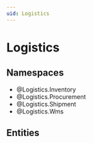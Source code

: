 ```yaml
---
uid: Logistics
---
```

# Logistics

## Namespaces
- @Logistics.Inventory  
- @Logistics.Procurement  
- @Logistics.Shipment  
- @Logistics.Wms  

## Entities

